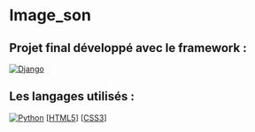 # Image_son

## Projet final développé avec le framework :
[![Django](https://img.shields.io/badge/Django-092E20?style=for-the-badge&logo=django&logoColor=green)](https://docs.djangoproject.com/fr/5.0/)

## Les langages utilisés :
[![Python](https://img.shields.io/badge/Python-FFD43B?style=for-the-badge&logo=python&logoColor=blue)](https://www.python.org/doc/)
[[HTML5](https://img.shields.io/badge/HTML5-E34F26?style=for-the-badge&logo=html5&logoColor=white)]
[[CSS3](https://img.shields.io/badge/CSS3-1572B6?style=for-the-badge&logo=css3&logoColor=white)]
